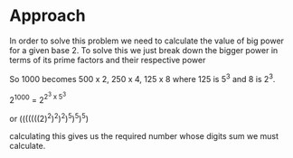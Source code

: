 # Approach

In order to solve this problem we need to calculate the value of big power for a given base 2. To solve this we just break down the bigger power in terms of its prime factors and their respective power

So 1000 becomes 500 x 2, 250 x 4, 125 x 8 where 125 is 5<sup>3</sup> and 8 is 2<sup>3</sup>.

2<sup>1000</sup> = 2<sup>2<sup>3</sup> x 5<sup>3</sup></sup>

or (((((((2)<sup>2</sup>)<sup>2</sup>)<sup>2</sup>)<sup>5</sup>)<sup>5</sup>)<sup>5</sup>)

calculating this gives us the required number whose digits sum we must calculate.
